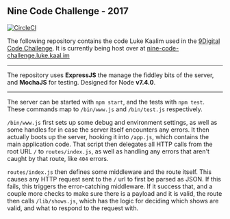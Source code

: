 
Nine Code Challenge - 2017
--------------------------
[![CircleCI](https://circleci.com/gh/lukekaalim/nine-code-challenge.svg?style=shield)](https://circleci.com/gh/lukekaalim/nine-code-challenge/tree/master)

The following repository contains the code Luke Kaalim used in the [9Digital Code Challenge](http://codingchallenge.nine.com.au).
It is currently being host over at [nine-code-challenge.luke.kaal.im](http://nine-code-challenge.luke.kaal.im/)


----------


The repository uses **ExpressJS** the manage the fiddley bits of the server, and **MochaJS** for testing.
Designed for Node **v7.4.0**.


----------


The server can be started with `npm start`, and the tests with `npm test`.  These commands map to `/bin/www.js` and `/bin/test.js` respectively.

`/bin/www.js` first sets up some debug and environment settings, as well as some handles for in case the server itself encounters any errors. It then actually boots up the server, hooking it into `/app.js`, which contains the main application code. That script then delegates all HTTP calls from the root URL `/` to `routes/index.js`, as well as handling any errors that aren't caught by that route, like `404` errors.

 `routes/index.js` then defines some middleware and the route itself. This causes any HTTP request sent to the `/` url to first be parsed as JSON. If this fails, this triggers the error-catching middleware. If it success that, and a couple more checks to make sure there is a payload and it is valid, the route then calls `/lib/shows.js`, which has the logic for deciding which shows are valid, and what to respond to the request with.
